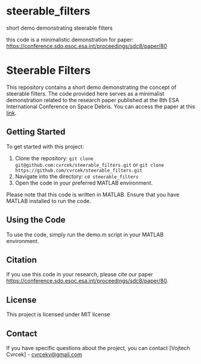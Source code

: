 # steerable_filters
short demo demonstrating steerable filters

this code is a minimalistic demonstration for paper: https://conference.sdo.esoc.esa.int/proceedings/sdc8/paper/80

# Steerable Filters

This repository contains a short demo demonstrating the concept of steerable filters. The code provided here serves as a minimalist demonstration related to the research paper published at the 8th ESA International Conference on Space Debris. You can access the paper at this [link](https://conference.sdo.esoc.esa.int/proceedings/sdc8/paper/80).

## Getting Started

To get started with this project:

1. Clone the repository: `git clone git@github.com:cvrcek/steerable_filters.git` or `git clone https://github.com/cvrcek/steerable_filters.git`
2. Navigate into the directory: `cd steerable_filters`
3. Open the code in your preferred MATLAB environment.

Please note that this code is written in MATLAB. Ensure that you have MATLAB installed to run the code.

## Using the Code

To use the code, simply run the demo.m script in your MATLAB environment. 

## Citation

If you use this code in your research, please cite our paper https://conference.sdo.esoc.esa.int/proceedings/sdc8/paper/80.

## License

This project is licensed under MIT license

## Contact

If you have specific questions about the project, you can contact [Vojtech Cvrcek] - cvrcekv@gmail.com
